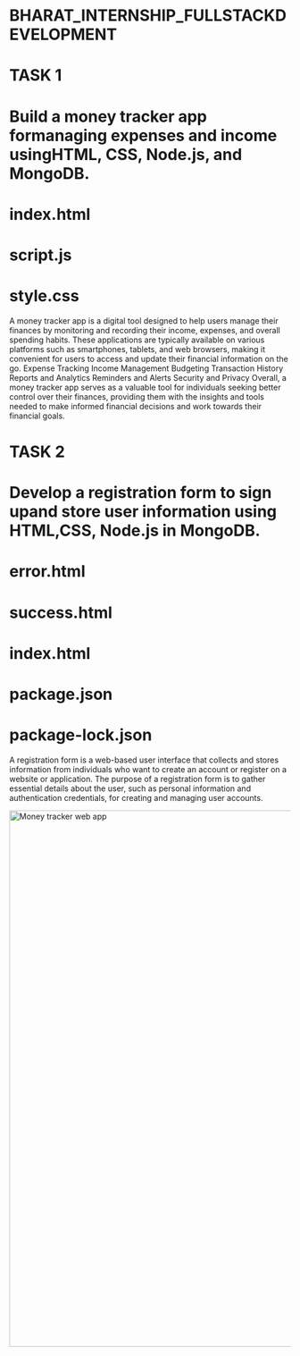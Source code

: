 # BHARAT_INTERNSHIP_FULLSTACKDEVELOPMENT
# TASK 1
# Build a money tracker app formanaging expenses and income usingHTML, CSS, Node.js, and MongoDB.
# index.html
# script.js
# style.css
A money tracker app is a digital tool designed to help users manage their finances by monitoring and recording their income, expenses, and overall spending habits. These applications are typically available on various platforms such as smartphones, tablets, and web browsers, making it convenient for users to access and update their financial information on the go.
Expense Tracking
Income Management
Budgeting
Transaction History
Reports and Analytics
Reminders and Alerts
Security and Privacy
Overall, a money tracker app serves as a valuable tool for individuals seeking better control over their finances, providing them with the insights and tools needed to make informed financial decisions and work towards their financial goals.
# TASK 2
# Develop a registration form to sign upand store user information using HTML,CSS, Node.js in MongoDB.
# error.html
# success.html
# index.html
# package.json
# package-lock.json

A registration form is a web-based user interface that collects and stores information from individuals who want to create an account or register on a website or application. The purpose of a registration form is to gather essential details about the user, such as personal information and authentication credentials, for creating and managing user accounts.



<img width="960" alt="Money tracker web app" src="https://github.com/Mitalipatil10/BHARAT_INTERNSHIP_FULLSTACKDEVELOPMENT/assets/146453450/fcd64585-c617-4148-9fff-748182e36f9a">
